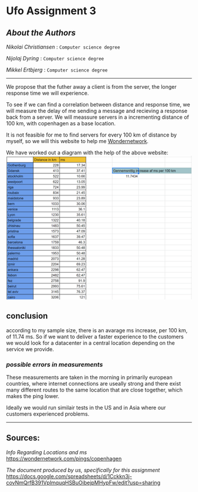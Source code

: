 

# Ufo Assignment 3


## *_About the Authors_*
_Nikolai Christiansen_ : `Computer science degree`

_Nijolaj Dyring_ : `Computer science degree`

_Mikkel Ertbjerg_ : `Computer science degree`


***

We propose that the futher away a client is from the server, the longer response time we will experience.

To see if we can find a correlation between distance and response time, we will measure the delay of me sending a message and recieving a response back from a server. We will meassure servers in a incrementing distance of 100 km, with copenhagen as a base location.

It is not feasible for me to find servers for every 100 km of distance by myself, so we will this website to help me [Wondernetwork](https://wondernetwork.com/pings/copenhagen).

We have worked out a diagram with the help of the above website:
![](sadPanda.png)

## conclusion

according to my sample size, there is an avarage ms increase, per 100 km, of 11.74 ms.
So if we want to deliver a faster experience to the customers we would look for a datacenter in a central location depending on the service we provide.

### *possible errors in measurements* 

These measurements are taken in the morning in primarily european countries, where internet connections are useally strong and there exist many different routes to the same location that are close together, which makes the ping lower.

Ideally we would run similair tests in the US and in Asia where our customers experienced problems. 

***

## Sources:
_Info Regarding Locations and ms_
https://wondernetwork.com/pings/copenhagen

_The document produced by us, specifically for this assignment_
https://docs.google.com/spreadsheets/d/1Cckkn3j-covNmQrfB391VplmquqHSBuOibejpMHypFw/edit?usp=sharing






